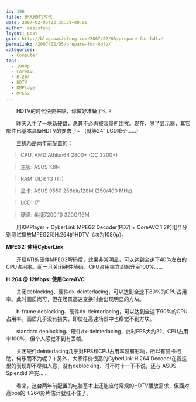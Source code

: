 ```yaml
---
id: 196
title: 步入HDTV时代
date: 2007-02-05T23:35:39+00:00
author: oasisfeng
layout: post
guid: http://blog.oasisfeng.com/2007/02/05/prepare-for-hdtv/
permalink: /2007/02/05/prepare-for-hdtv/
categories:
  - Computer
tags:
  - 1080p
  - CoreAVC
  - H.264
  - HDTV
  - KMPlayer
  - MPEG2
---
```

　　HDTV的时代快要来临，你做好准备了么？

　　昨天入手了一块新硬盘，总算不必再被容量所困扰。现在，除了显示器，其它部件已基本具备HDTV的要求了~ （就等24&#8243; LCD降价……）

　　主机乃是两年前配置的：

> CPU: AMD Athlon64 2800+ (OC 3200+)
  
> 主板: ASUS K8N
  
> RAM: DDR 1G (1T)
  
> 显卡: ASUS 9550 256bit/128M (250/400 MHz)
  
> LCD: 17&#8242;
  
> 硬盘: 希捷7200.10 320G/16M

　　用KMPlayer + CyberLink MPEG2 Decoder(PD7) + CoreAVC 1.2的组合分别测试播放MPEG2和H.264的HDTV（均为1080p）。

**MPEG2: 使用CyberLink**
  
　　开启ATI的硬件MPEG2解码后，效果非常明显，可以达到全速下40%左右的CPU占用率。而一旦关闭硬件解码，CPU占用率立即飙升至100%……

**H.264 @ 12Mbps: 使用CoreAVC**
  
　　关闭deblocking、硬件dx-deinterlacing，可以达到全速下80%的CPU占用率。此时画质尚可，但在场景高速变换时会出现明显的方块。
  
　　b-frame deblocking、硬件dx-deinterlacing，可以达到全速下90%的CPU占用率。画质几乎没有损失，即使在高速场景中也察觉不到方块。
  
　　standard deblocking、硬件dx-deinterlacing，此时FPS大约22、CPU占用率100%，但个人感觉不到有丢帧。
  
　　关闭硬件deinterlacing几乎对FPS和CPU占用率没有影响，所以有显卡相助，何乐而不为呢？:) 另外，大家评价很高的CyberLink H.264 Decoder在我这里的表现却不尽如人意，没有deblocking、时不时卡一下不说，还与 ASUS Splendid 冲突……

　　看来，这台两年前配置的电脑基本上还能应付常规的HDTV播放需求，但面对高bps的H.264影片估计就扛不住了。